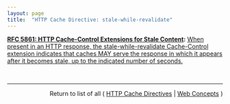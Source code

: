 ```yaml
---
layout: page
title:  "HTTP Cache Directive: stale-while-revalidate"
---
```


**[RFC 5861: HTTP Cache-Control Extensions for Stale Content](/specs/IETF/RFC/5861 "This document defines two independent HTTP Cache-Control extensions that allow control over the use of stale responses by caches."):** [When present in an HTTP response, the stale-while-revalidate Cache-Control extension indicates that caches MAY serve the response in which it appears after it becomes stale, up to the indicated number of seconds.](http://tools.ietf.org/html/rfc5861#section-3)

<br/>
<hr/>

<p style="text-align: right">Return to list of all ( <a href="../http-cache-directives">HTTP Cache Directives</a> | <a href="../">Web Concepts</a> )</p>